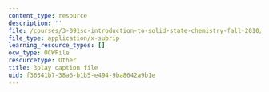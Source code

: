 ```yaml
---
content_type: resource
description: ''
file: /courses/3-091sc-introduction-to-solid-state-chemistry-fall-2010/f36341b738a6b1b5e4949ba8642a9b1e_h57hFAsLAGo.srt
file_type: application/x-subrip
learning_resource_types: []
ocw_type: OCWFile
resourcetype: Other
title: 3play caption file
uid: f36341b7-38a6-b1b5-e494-9ba8642a9b1e
---
```

